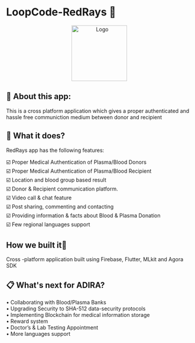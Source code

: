 # LoopCode-RedRays :syringe:
<p align="center">
  <a href="#" style=" -webkit-user-select: none;-ms-user-select: none;user-select: none;">
    <img src="https://github.com/Shanu1515/beta08_LoopCode/blob/main/plasma/images/logo.png" alt="Logo" width="150" height="150">
  </a>
  </p>
  
  ## 📌 About this app:
This is a cross platform application which gives a proper authenticated and hassle free communiction medium between donor and recipient

## 🎯 What it does?
RedRays app has the following features:<br>
 
:ballot_box_with_check: Proper Medical Authentication of Plasma/Blood Donors<br>
:ballot_box_with_check: Proper Medical Authentication of Plasma/Blood Recipient<br> 
:ballot_box_with_check: Location and blood group based result<br>
:ballot_box_with_check: Donor & Recipient communication platform.<br>
:ballot_box_with_check: Video call & chat feature<br>
:ballot_box_with_check: Post sharing, commenting and contacting<br>
:ballot_box_with_check: Providing information & facts about Blood & Plasma Donation<br>
:ballot_box_with_check: Few regional languages support<br>

## How we built it:iphone:
Cross -platform application built using Firebase, Flutter, MLkit and Agora SDK 

## 📋 What's next for ADIRA?
•	Collaborating with Blood/Plasma Banks<br>
•	Upgrading Security to SHA-512 data-security protocols<br>
•	Implementing Blockchain for medical information storage<br> 
•	Reward system<br>
•	Doctor’s & Lab Testing Appointment<br>
•	More languages support<br>





